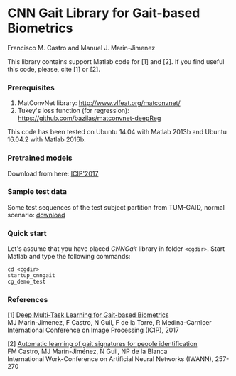 # CNN Gait Library for Gait-based Biometrics

Francisco M. Castro and Manuel J. Marin-Jimenez

This library contains support Matlab code for [1] and [2].
If you find useful this code, please, cite [1] or [2].

### Prerequisites
1. MatConvNet library: http://www.vlfeat.org/matconvnet/
1. Tukey's loss function (for regression): https://github.com/bazilas/matconvnet-deepReg

This code has been tested on Ubuntu 14.04 with Matlab 2013b and Ubuntu 16.04.2 with Matlab 2016b.

### Pretrained models
Download from here: [ICIP'2017](https://www.dropbox.com/sh/wsywgfykmb6pdqw/AAA_5xdywUmBRuMNGLR1WA_oa?dl=0)

### Sample test data
Some test sequences of the test subject partition from TUM-GAID, normal scenario: [download](https://www.dropbox.com/s/2zaf2xafqqz0gzp/matimdbtum_gaid_N155-n-05_06-of25_60x60_lite.mat?dl=0)

### Quick start
Let's assume that you have placed _CNNGait_ library in folder `<cgdir>`. 
Start Matlab and type the following commands:

```
cd <cgdir>
startup_cnngait
cg_demo_test
```

### References
[1] [Deep Multi-Task Learning for Gait-based Biometrics](https://www.researchgate.net/publication/319650919_DEEP_MULTI-TASK_LEARNING_FOR_GAIT-BASED_BIOMETRICS)  
MJ Marin-Jimenez, F Castro, N Guil, F de la Torre, R Medina-Carnicer   
International Conference on Image Processing (ICIP), 2017   

[2] [Automatic learning of gait signatures for people identification](https://www.researchgate.net/publication/301841586_Automatic_learning_of_gait_signatures_for_people_identification)   
FM Castro, MJ Marín-Jiménez, N Guil, NP de la Blanca   
International Work-Conference on Artificial Neural Networks (IWANN), 257-270   

